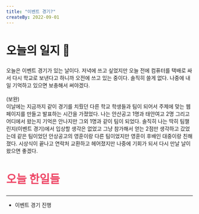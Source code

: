 ```yaml
---
title: "이벤트 경기?"
createBy: 2022-09-01
---
```


##  <h2 style="font-size: 30px">오늘의 일지 🎪</h2>
오늘은 이벤트 경기가 있는 날이다. 저녁에 쓰고 싶었지만 오늘 전에 컴퓨터를 택배로 싸서 다시 학교로 보낸다고 하니까 오전에 쓰고 있는 중이다. 솔직히 쓸게 없다. 나중에 내일 기억하고 있으면 보충해서 써야겠다.
<br>
<br>
(보완)
<br>
이날에는 지금까지 같이 경기를 치뤘던 다른 학교 학생들과 팀이 되어서 주제에 맞는 웹페이지를 만들고 발표하는 시간을 가졌었다. 나는 안산공고 1명과 태안여고 2명 그리고 어디에서 왔는지 기억은 안나지만 그외 1명과 같이 팀이 되었다. 솔직히 나는 딱히 팀챌린지(이벤트 경기)에서 입상할 생각은 없었고 그냥 참가해서 얻는 2점만 생각하고 갔었는데 같은 팀이었던 안상공고의 영훈이랑 다른 팀이었지만 영훈이 후배인 대중이랑 친해졌다. 시상식이 끝나고 연락처 교환하고 헤어졌지만 나중에 기회가 되서 다시 만날 날이 왔으면 좋겠다. 

## <h2 style="color: #ee4867; font-size: 30px">오늘 한일들</h2>
---
- 이벤트 경기 진행
